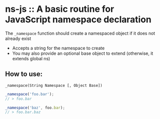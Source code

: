 # ns-js :: A basic routine for JavaScript namespace declaration #

The `_namespace` function should create a namespaced object if it does not already exist

- Accepts a string for the namespace to create
- You may also provide an optional base object to extend (otherwise, it extends global ns)

## How to use: ##

`_namespace(String Namespace [, Object Base])`

```js
_namespace('foo.bar');
// > foo.bar

_namespace('baz', foo.bar);
// > foo.bar.baz
```
## ##